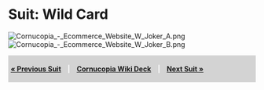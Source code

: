 # Suit: Wild Card

![Cornucopia_-_Ecommerce_Website_W_Joker_A.png](Cornucopia_-_Ecommerce_Website_W_Joker_A.png
"Cornucopia_-_Ecommerce_Website_W_Joker_A.png")
![Cornucopia_-_Ecommerce_Website_W_Joker_B.png](Cornucopia_-_Ecommerce_Website_W_Joker_B.png
"Cornucopia_-_Ecommerce_Website_W_Joker_B.png")

<div style="padding:5px;background:LightGray;color:white;font-weight:bold;">

[« Previous Suit](Cornucopia_-_Ecommerce_Website_-_C "wikilink")
<span style="padding-left:10px;padding-right:10px;"> |</span>
[Cornucopia Wiki
Deck](Cornucopia_-_Ecommerce_Website_Edition_-_Wiki_Deck "wikilink")
<span style="padding-left:10px;padding-right:10px;"> |</span> [Next Suit
»](Cornucopia_-_Ecommerce_Website_-_VE "wikilink")

</div>
